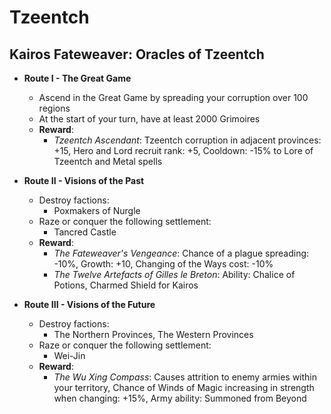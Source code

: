 # Tzeentch

## Kairos Fateweaver: Oracles of Tzeentch

* **Route I - The Great Game**
  * Ascend in the Great Game by spreading your corruption over 100 regions
  * At the start of your turn, have at least 2000 Grimoires
  * **Reward**:
    * _Tzeentch Ascendant_: Tzeentch corruption in adjacent provinces: +15, Hero and Lord recruit rank: +5, Cooldown: -15% to Lore of Tzeentch and Metal spells

* **Route II - Visions of the Past**
  * Destroy factions:
    * Poxmakers of Nurgle
  * Raze or conquer the following settlement:
    * Tancred Castle
  * **Reward**:
    * _The Fateweaver's Vengeance_: Chance of a plague spreading: -10%, Growth: +10, Changing of the Ways cost: -10%
    * _The Twelve Artefacts of Gilles le Breton_: Ability: Chalice of Potions, Charmed Shield for Kairos

* **Route III - Visions of the Future**
  * Destroy factions:
    * The Northern Provinces, The Western Provinces
  * Raze or conquer the following settlement:
    * Wei-Jin
  * **Reward**:
    * _The Wu Xing Compass_: Causes attrition to enemy armies within your territory, Chance of Winds of Magic increasing in strength when changing: +15%, Army ability: Summoned from Beyond